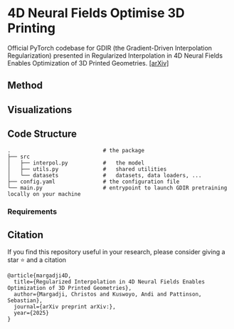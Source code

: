 # 4D Neural Fields Optimise 3D Printing

Official PyTorch codebase for GDIR (the Gradient-Driven Interpolation Regularization) presented in Regularized Interpolation in 4D Neural Fields Enables Optimization of 3D Printed Geometries. 
[\[arXiv\]]()

## Method

## Visualizations

## Code Structure

```
.                             # the package
├── src                       
│   ├── interpol.py           #   the model
│   ├── utils.py              #   shared utilities
│   └── datasets              #   datasets, data loaders, ...
├── config.yaml               # the configuration file
└── main.py                   # entrypoint to launch GDIR pretraining locally on your machine

```

### Requirements

## Citation
If you find this repository useful in your research, please consider giving a star :star: and a citation
```
@article{margadji4D,
  title={Regularized Interpolation in 4D Neural Fields Enables Optimization of 3D Printed Geometries},
  author={Margadji, Christos and Kuswoyo, Andi and Pattinson, Sebastian},
  journal={arXiv preprint arXiv:},
  year={2025}
}
